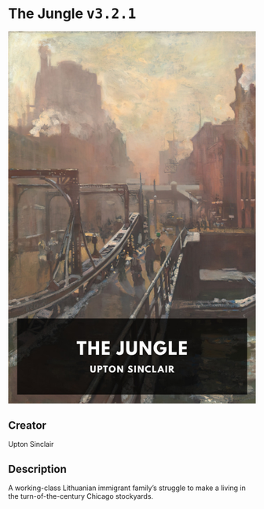 
# The Jungle <kbd>v3.2.1</kbd>

<center>
  <img src="./cover-1024.jpg"/>
</center>

## Creator
Upton Sinclair

## Description
A working-class Lithuanian immigrant family’s struggle to make a living in the turn-of-the-century Chicago stockyards.
